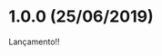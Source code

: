 [comment]: # (@label @portinari/portinari-ui)
[comment]: # (@link release-notes/portinari-ui)
[comment]: # (@orderBy 10)
[comment]: # (@topics Estrutura, Novos componentes, Novas funcionalidades, Melhorias, Bugs corrigidos, **Dependências**, **BREAKING CHANGES**, **CÓDIGOS DEPRECIADOS**)

# 1.0.0 (25/06/2019)

Lançamento!!
